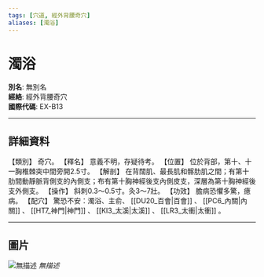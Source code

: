 ```yaml
---
tags: [穴道, 經外背腰奇穴]
aliases: [濁浴]
---
```


# 濁浴

**別名**: 無別名  
**經絡**: 經外背腰奇穴  
**國際代碼**: EX-B13  

---

## 詳細資料
【類別】
奇穴。
【釋名】
意義不明，存疑待考。
【位置】
位於背部，第十、十一胸椎棘突中間旁開2.5寸。
【解剖】
在背闊肌、最長肌和髂肋肌之間；有第十肋間動靜脈背側支的內側支；布有第十胸神經後支內側皮支，深層為第十胸神經後支外側支。
【操作】
斜刺0.3～0.5寸。灸3～7壯。
【功效】
膽病恐懼多驚，癔病。
【配穴】
驚恐不安：濁浴、主俞、 [[DU20_百會|百會]] 、 [[PC6_內關|內關]] 、 [[HT7_神門|神門]] 、 [[KI3_太溪|太溪]] 、 [[LR3_太衝|太衝]] 。

---

## 圖片
![無描述](https://yibian.hopto.org/pic/shu16/432.gif)
_無描述_

